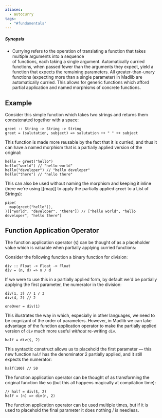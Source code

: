 ```yaml
---
aliases:
  - autocurry
tags:
  - "#fundamentals"
---
```

##### Synopsis
- Currying refers to the operation of translating a function that takes multiple arguments into a sequence of functions, each taking a single argument. Automatically curried functions, when passed fewer than the arguments they expect, yield a function that expects the remaining parameters. All greater-than-unary functions (expecting more than a single parameter) in Madlib are automatically curried. This allows for generic functions which afford partial application and named morphisms of concrete functions.

## Example

Consider this simple function which takes two strings and returns them concatenated together with a space:

```mad
greet :: String -> String -> String
greet = (salutation, subject) => salutation ++ " " ++ subject
```

This function is made more reusable by the fact that it is curried, and thus it can have a named morphism that is a partially applied version of the original:

```mad
hello = greet("hello")
hello("world") // "hello world"
hello("developer") // "hello developer"
hello("there") // "hello there"
```

This can also be used without naming the morphism and keeping it inline (here we're using [[map]] to apply the partially applied `greet` to a List of Strings):
```mad
pipe(
  map(greet("hello")),
)(["world", "developer", "there"]) // ["hello world", "hello developer", "hello there"]
```

## Function Application Operator

The function application operator (`$`) can be thought of as a placeholder value which is valuable when partially applying curried functions:

Consider the following function a binary function for division:

```mad
div :: Float -> Float -> Float
div = (n, d) => n / d
```

If we were to use this in a partially applied form, by default we'd be partially applying the first parameter, the numerator in the division:

```mad
div(1, 3) // 1 / 3
div(4, 2) // 2

oneOver = div(1)
```

This illustrates the way in which, especially in other languages, we need to be cognizant of the order of parameters. However, in Madlib we can take advantage of the function application operator to make the partially applied version of `div` much more useful _without_ re-writing `div`.

```mad
half = div($, 2)
```

This syntactic construct allows us to placehold the first parameter — this new function `half` has the denominator 2 partially applied, and it still expects the numerator:

```mad
half(100) // 50
```

The function application operator can be thought of as transforming the original function like so (but this all happens magically at compilation time):

```mad
// half = div($, 2)
half = (n) => div(n, 2)
```

The function application operator can be used multiple times, but if it is used to placehold the final parameter it does nothing / is needless.